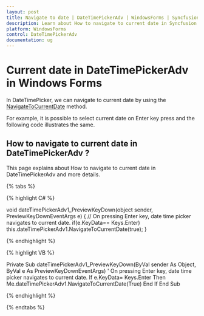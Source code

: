```yaml
---
layout: post
title: Navigate to date | DateTimePickerAdv | WindowsForms | Syncfusion
description: Learn about How to navigate to current date in Syncfusion Windows Forms DateTimePickerAdv(Classic) control and more details.
platform: WindowsForms
control: DateTimePickerAdv
documentation: ug
---
```


# Current date in DateTimePickerAdv in Windows Forms

In DateTimePicker, we can navigate to current date by using the [NavigateToCurrentDate](https://help.syncfusion.com/cr/windowsforms/Syncfusion.Windows.Forms.Tools.DateTimePickerAdv.html#Syncfusion_Windows_Forms_Tools_DateTimePickerAdv_NavigateToCurrentDate_System_Boolean_) method.

For example, it is possible to select current date on Enter key press and the following code illustrates the same.

## How to navigate to current date in DateTimePickerAdv ?

This page explains about How to navigate to current date in DateTimePickerAdv and more details.

{% tabs %}

{% highlight C# %}

void dateTimePickerAdv1_PreviewKeyDown(object sender, PreviewKeyDownEventArgs e)
{
   // On pressing Enter key, date time picker navigates to current date.
   if(e.KeyData== Keys.Enter)
    this.dateTimePickerAdv1.NavigateToCurrentDate(true);
}

{% endhighlight %}

{% highlight VB %}

Private Sub dateTimePickerAdv1_PreviewKeyDown(ByVal sender As Object, ByVal e As PreviewKeyDownEventArgs)
   ' On pressing Enter key, date time picker navigates to current date.
   If e.KeyData= Keys.Enter Then
    Me.dateTimePickerAdv1.NavigateToCurrentDate(True)
   End If
End Sub

{% endhighlight %}

{% endtabs %}

